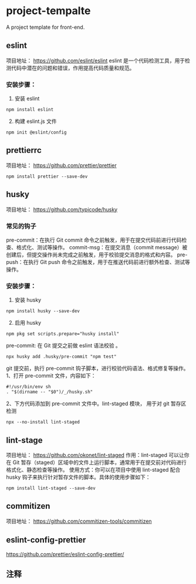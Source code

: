 # project-tempalte

A project template for front-end.

## eslint

项目地址： https://github.com/eslint/eslint
eslint 是一个代码检测工具，用于检测代码中潜在的问题和错误，作用提高代码质量和规范。

### 安装步骤：

1. 安装 eslint

```shell
npm install eslint
```

2. 构建 eslint.js 文件

```shell
npm init @eslint/config
```

## prettierrc

项目地址： https://github.com/prettier/prettier

```shell
npm install prettier --save-dev
```

## husky

项目地址： https://github.com/typicode/husky

### 常见的钩子

pre-commit：在执行 Git commit 命令之前触发，用于在提交代码前进行代码检查、格式化、测试等操作。
commit-msg：在提交消息（commit message）被创建后，但提交操作尚未完成之前触发，用于校验提交消息的格式和内容。
pre-push：在执行 Git push 命令之前触发，用于在推送代码前进行额外检查、测试等操作。

### 安装步骤：

1. 安装 husky

```shell
npm install husky --save-dev
```

2. 启用 husky

```shell
npm pkg set scripts.prepare="husky install"
```

pre-commit: 在 Git 提交之前做 eslint 语法校验 。

```shell
npx husky add .husky/pre-commit "npm test"
```

git 提交前，执行 pre-commit 钩子脚本，进行校验代码语法、格式修复等操作。
1、打开 pre-commit 文件，内容如下：
```shell
#!/usr/bin/env sh
. "$(dirname -- "$0")/_/husky.sh"
```
2、下方代码添加到 pre-commit 文件中。lint-staged 模块， 用于对 git 暂存区检测
```shell
npx --no-install lint-staged
```

## lint-stage

项目地址： https://github.com/okonet/lint-staged
作用：lint-staged 可以让你在 Git 暂存（staged）区域中的文件上运行脚本，通常用于在提交前对代码进行格式化、静态检查等操作。
使用方式：你可以在项目中使用 lint-staged 配合 husky 钩子来执行针对暂存文件的脚本。具体的使用步骤如下：
```shell
npm install lint-staged --save-dev
```

## commitizen

项目地址： https://github.com/commitizen-tools/commitizen

## eslint-config-prettier

https://github.com/prettier/eslint-config-prettier/

## 注释
